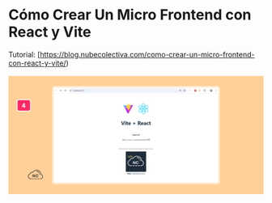 # Cómo Crear Un Micro Frontend con React y Vite
Tutorial: [https://blog.nubecolectiva.com/como-crear-un-micro-frontend-con-react-y-vite/)
<br><br>
![Cómo Crear Un Micro Frontend con React y Vite](https://raw.githubusercontent.com/collectivecloudperu/como-crear-un-micro-frontend-con-react-y-vite/refs/heads/main/proyecto-microfrontend-creado-con-react-y-vite-correctamente.png)
